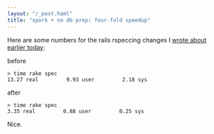 ```yaml
---
layout: "/_post.haml"
title: "spork + no db prep: four-fold speedup"
---
```


Here are some numbers for the rails rspeccing changes I [wrote about earlier today](http://ben.hoskings.net/2009/07/16/speedy-rspec-with-rails):

before

    > time rake spec
    13.27 real         9.93 user         2.18 sys

after

    > time rake spec
    3.35 real         0.88 user         0.25 sys

Nice.
